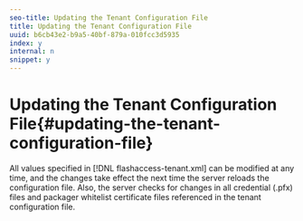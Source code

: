 ```yaml
---
seo-title: Updating the Tenant Configuration File
title: Updating the Tenant Configuration File
uuid: b6cb43e2-b9a5-40bf-879a-010fcc3d5935
index: y
internal: n
snippet: y
---
```


# Updating the Tenant Configuration File{#updating-the-tenant-configuration-file}

All values specified in [!DNL flashaccess-tenant.xml] can be modified at any time, and the changes take effect the next time the server reloads the configuration file. Also, the server checks for changes in all credential (.pfx) files and packager whitelist certificate files referenced in the tenant configuration file. 
